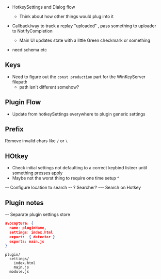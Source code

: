 - HotkeySettings and Dialog flow
  - Think about how other things would plug into it


- Callback/way to track a replay "uploaded" , pass something to uploader to NotifyCompletion
  - Main UI updates state with a little Green checkmark or something

 - need schema etc


 ## Keys

- Need to figure out the `const production` part for the WinKeyServer filepath
  - path isn't different somehow?

## Plugin Flow

* Update from hotkeySettings everywhere to plugin generic settings


## Prefix

Remove invalid chars like `/` or `\`

## HOtkey

- Check initial settings not defaulting to a correct keybind listeer until something presses apply
- Maybe not the worst thing to require one time setup ^

-- Configure location to search
-- ? Searcher? 
--- Search on Hotkey


## Plugin notes

-- Separate plugin settings store

```json
avocapture: {
  name: pluginName,
  settings: index.html
  export:  { detector }
  exports: main.js
}
```

```
plugin/
  settings/
    index.html
    main.js
  module.js
```
